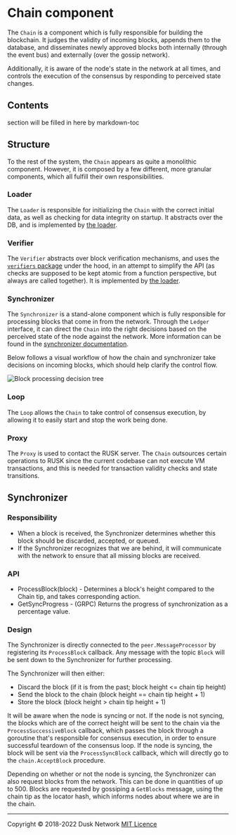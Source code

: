 # Chain component

The `Chain` is a component which is fully responsible for building the blockchain. It judges the validity of incoming blocks, appends them to the database, and disseminates newly approved blocks both internally (through the event bus) and externally (over the gossip network).

Additionally, it is aware of the node's state in the network at all times, and controls the execution of the consensus by responding to perceived state changes.

<!-- ToC start -->

## Contents

section will be filled in here by markdown-toc

<!-- ToC end -->

## Structure

To the rest of the system, the `Chain` appears as quite a monolithic component. However, it is composed by a few different, more granular components, which all fulfill their own responsibilities.

### Loader

The `Loader` is responsible for initializing the `Chain` with the correct initial data, as well as checking for data integrity on startup. It abstracts over the DB, and is implemented by [the loader](./loader.go).

### Verifier

The `Verifier` abstracts over block verification mechanisms, and uses the [`verifiers` package](../verifiers/README.md) under the hood, in an attempt to simplify the API (as checks are supposed to be kept atomic from a function perspective, but always are called together). It is implemented by [the loader](./loader.go).

### Synchronizer

The `Synchronizer` is a stand-alone component which is fully responsible for processing blocks that come in from the network. Through the `Ledger` interface, it can direct the `Chain` into the right decisions based on the perceived state of the node against the network. More information can be found in the [synchronizer documentation](./synchronizer.md).

Below follows a visual workflow of how the chain and synchronizer take decisions on incoming blocks, which should help clarify the control flow.

![Block processing decision tree](./chain_processing_flow.jpg)

### Loop

The `Loop` allows the `Chain` to take control of consensus execution, by allowing it to easily start and stop the work being done.

### Proxy

The `Proxy` is used to contact the RUSK server. The `Chain` outsources certain operations to RUSK since the current codebase can not execute VM transactions, and this is needed for transaction validity checks and state transitions.

## Synchronizer

### Responsibility

* When a block is received, the Synchronizer determines whether this block should be discarded, accepted, or queued.
* If the Synchronizer recognizes that we are behind, it will communicate with the network to ensure that all missing blocks are received.

### API

* ProcessBlock\(block\) - Determines a block's height compared to the Chain tip, and takes corresponding action.
* GetSyncProgress - (GRPC) Returns the progress of synchronization as a percentage value.

### Design

The Synchronizer is directly connected to the `peer.MessageProcessor` by registering its `ProcessBlock` callback. Any message with the topic `Block` will be sent down to the Synchronizer for further processing.

The Synchronizer will then either:
- Discard the block (if it is from the past; block height <= chain tip height)
- Send the block to the chain (block height == chain tip height + 1)
- Store the block (block height > chain tip height + 1)

It will be aware when the node is syncing or not. If the node is not syncing, the blocks which are of the correct height will be sent to the chain via the `ProcessSuccessiveBlock` callback, which passes the block through a goroutine that's responsible for consensus execution, in order to ensure successful teardown of the consensus loop. If the node is syncing, the block will be sent via the `ProcessSyncBlock` callback, which will directly go to the `chain.AcceptBlock` procedure.

Depending on whether or not the node is syncing, the Synchronizer can also request blocks from the network. This can be done in quantities of up to 500. Blocks are requested by gossiping a `GetBlocks` message, using the chain tip as the locator hash, which informs nodes about where we are in the chain.


<!-- 
# to regenerate this file's table of contents:
markdown-toc README.md --replace --skip-headers 2 --inline --header "##  Contents"
-->

---

Copyright © 2018-2022 Dusk Network
[MIT Licence](https://github.com/dusk-network/dusk-blockchain/blob/master/LICENSE)
